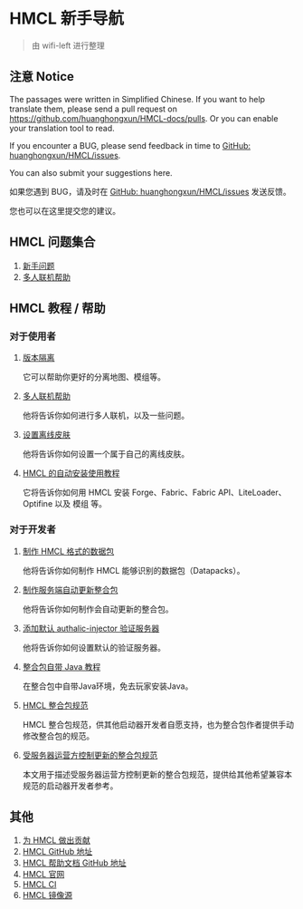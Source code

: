 # HMCL 新手导航

> 由 wifi-left 进行整理

## 注意 Notice

The passages were written in Simplified Chinese. If you want to help translate them, please send a pull request on https://github.com/huanghongxun/HMCL-docs/pulls. Or you can enable your translation tool to read.

If you encounter a BUG, please send feedback in time to [GitHub: huanghongxun/HMCL/issues](http://github.com/huanghongxun/HMCL/issues).

You can also submit your suggestions here.

如果您遇到 BUG，请及时在 [GitHub: huanghongxun/HMCL/issues](http://github.com/huanghongxun/HMCL/issues) 发送反馈。

您也可以在这里提交您的建议。

## HMCL 问题集合

1. [新手问题](about-questions.md)
2. [多人联机帮助](multiplayer.md)

## HMCL 教程 / 帮助

### 对于使用者

1. [版本隔离](Global-version-isolation.md)

   它可以帮助你更好的分离地图、模组等。

2. [多人联机帮助](multiplayer.md)

   他将告诉你如何进行多人联机，以及一些问题。

3. [设置离线皮肤](offline-skin.md)

   他将告诉你如何设置一个属于自己的离线皮肤。

4. [HMCL 的自动安装使用教程](auto-installing.md)

   它将告诉你如何用 HMCL 安装 Forge、Fabric、Fabric API、LiteLoader、Optifine 以及 模组 等。

### 对于开发者

1. [制作 HMCL 格式的数据包](datapack.md)

   他将告诉你如何制作 HMCL 能够识别的数据包（Datapacks）。

2. [制作服务端自动更新整合包](serverpack.md)

   他将告诉你如何制作会自动更新的整合包。

3. [添加默认 authalic-injector 验证服务器](authlib-injector.md)

   他将告诉你如何设置默认的验证服务器。

4. [整合包自带 Java 教程](modpack-in-java.md)
   
   在整合包中自带Java环境，免去玩家安装Java。
   
5. [HMCL 整合包规范](https://github.com/huanghongxun/HMCL/wiki/HMCL-%E6%95%B4%E5%90%88%E5%8C%85%E8%A7%84%E8%8C%83)

   HMCL 整合包规范，供其他启动器开发者自愿支持，也为整合包作者提供手动修改整合包的规范。

6. [受服务器运营方控制更新的整合包规范](https://github.com/huanghongxun/HMCL/wiki/%E5%8F%97%E6%9C%8D%E5%8A%A1%E5%99%A8%E8%BF%90%E8%90%A5%E6%96%B9%E6%8E%A7%E5%88%B6%E6%9B%B4%E6%96%B0%E7%9A%84%E6%95%B4%E5%90%88%E5%8C%85%E8%A7%84%E8%8C%83)

   本文用于描述受服务器运营方控制更新的整合包规范，提供给其他希望兼容本规范的启动器开发者参考。

## 其他

1. [为 HMCL 做出贡献](contribution.md)
2. [HMCL GitHub 地址](http://github.com/huanghongxun/HMCL)
3. [HMCL 帮助文档 GitHub 地址](http://github.com/huanghongxun/HMCL-docs)
4. [HMCL 官网](http://hmcl.huangyuhui.net)
5. [HMCL CI](https://ci.huangyuhui.net/)
6. [HMCL 镜像源](https://github.com/Glavo/HMCL-Update)
